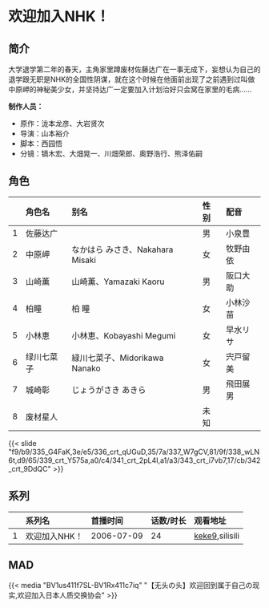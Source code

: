 # 欢迎加入NHK！


## 简介

大学退学第二年的春天，主角家里蹲废材佐藤达广在一事无成下，妄想认为自己的退学跟无职是NHK的全国性阴谋，就在这个时候在他面前出现了之前遇到过叫做中原岬的神秘美少女，并坚持达广一定要加入计划治好只会窝在家里的毛病……

**制作人员：**
- 原作：泷本龙彦、大岩贤次
- 导演：山本裕介
- 脚本：西园悟
- 分镜：镝木宏、大畑晃一、川畑荣郎、奥野浩行、熊泽佑嗣

## 角色

|     |   角色名   |   别名  | 性别 |  配音  |
|:--- |:------  |:----      |:---  |:--   |
| 1 | 佐藤达广 |  | 男 | 小泉豊 |
| 2 | 中原岬 | なかはら みさき、Nakahara Misaki | 女 | 牧野由依 |
| 3 | 山崎薫 | 山崎薫、Yamazaki Kaoru | 男 | 阪口大助 |
| 4 | 柏瞳 | 柏 瞳 | 女 | 小林沙苗 |
| 5 | 小林恵 | 小林恵、Kobayashi Megumi | 女 | 早水リサ |
| 6 | 绿川七菜子 | 緑川七菜子、Midorikawa Nanako | 女 | 宍戸留美 |
| 7 | 城崎彰 | じょうがさき あきら | 男 | 飛田展男 |
| 8 | 废材星人 |  | 未知 |  |

{{< slide "f9/b9/335_G4FaK,3e/e5/336_crt_qUGuD,35/7a/337_W7gCV,81/9f/338_wLN6t,d9/65/339_crt_Y575a,a0/c4/341_crt_2pL4I,a1/a3/343_crt_i7vb7,17/cb/342_crt_9DdQC" >}}

## 系列

|     | 系列名      | 首播时间       | 话数/时长 | 观看地址                                          |
|:----|:---------|:-----------|:------|:----------------------------------------------|
| 1   | 欢迎加入NHK！ | 2006-07-09 | 24    | [keke9](https://www.keke9.app/search?k=欢迎加入NHK！),silisili |

## MAD

{{< media  "BV1us411f7SL-BV1Rx411c7iq"
"【无头の头】欢迎回到属于自己の现实,欢迎加入日本人质交换协会"  >}}


